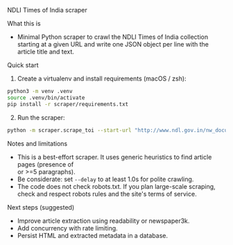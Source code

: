 NDLI Times of India scraper

What this is

- Minimal Python scraper to crawl the NDLI Times of India collection starting at a given URL and write one JSON object per line with the article title and text.

Quick start

1. Create a virtualenv and install requirements (macOS / zsh):

```bash
python3 -m venv .venv
source .venv/bin/activate
pip install -r scraper/requirements.txt
```

2. Run the scraper:

```bash
python -m scraper.scrape_toi --start-url "http://www.ndl.gov.in/nw_document/toi/timesofindia/thetoi" --output ndli_toi.jsonl --max-pages 200
```

Notes and limitations

- This is a best-effort scraper. It uses generic heuristics to find article pages (presence of <article> or >=5 paragraphs).
- Be considerate: set `--delay` to at least 1.0s for polite crawling.
- The code does not check robots.txt. If you plan large-scale scraping, check and respect robots rules and the site's terms of service.

Next steps (suggested)

- Improve article extraction using readability or newspaper3k.
- Add concurrency with rate limiting.
- Persist HTML and extracted metadata in a database.

